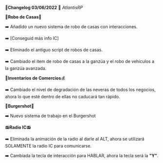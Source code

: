 🔴**Changelog 03/06/2022** 🔴 *AtlantisRP*



🤑**Robo de Casas**🏦


➡️ Añadido un nuevo sistema de robo de casas con interacciones.

➡️ [Conseguid más info IC]

➡️ Eliminado el antiguo script de robos de casas.

➡️ Cambiado el item de robo de casas a la ganzúa y el robo de vehículos a la ganzúa avanzada.



🍔**Inventarios de Comercios**💰


➡️ Cambiado el nivel de degradación de las neveras de todos los negocios, ahora lo que esté dentro de ellas no caducará tan rápido.



🍔**Burgershot**🍔


➡️ Nuevo sistema de trabajo en el Burgershot


📻**Radio IC**📻


➡️ Eliminada la animación de la radio al darle al ALT, ahora se utilizará SOLAMENTE la radio IC para comunicarse.

➡️ Cambiada la tecla de interacción para HABLAR, ahora la tecla será la **"Y"**.
